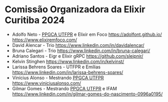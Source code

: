 # Comissão Organizadora da Elixir Curitiba 2024

- Adolfo Neto - [PPGCA UTFPR](https://www.linkedin.com/company/ppgca/) e Elixir em Foco <https://adolfont.github.io/> <https://www.elixiremfoco.com/>
- David Alencar - Trio <https://www.linkedin.com/in/davidalencar/>
- Bruna Calegari - Trio <https://www.linkedin.com/in/bruna-calegari/>
- Adriano Santos - Eigr e Elixir gRPC <https://github.com/sleipnir/>
- Kelvin Stinghen <https://www.linkedin.com/in/kelvinst/>
- Larissa Behrens Soares - UTFPR e Emílias <https://www.linkedin.com/in/larissa-behrens-soares/>
- Vinícius Alonso -  Mestrando [PPGCA UTFPR](https://www.linkedin.com/company/ppgca/) <https://www.viniciusalonso.com/>
- Gilmar Gomes - Mestrando [PPGCA UTFPR](https://www.linkedin.com/company/ppgca/) e IFAM <https://www.linkedin.com/in/gilmar-gomes-do-nascimento-0996a0195/>
